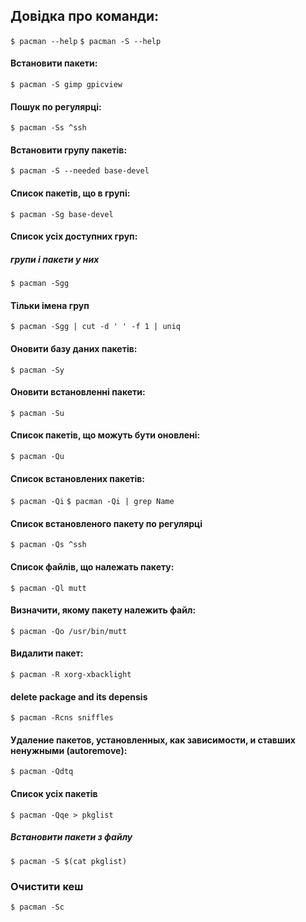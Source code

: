 ## Довідка про команди:
```$ pacman --help```
```$ pacman -S --help```

#### Встановити пакети:
```$ pacman -S gimp gpicview```

#### Пошук по регулярці:
```$ pacman -Ss ^ssh```

#### Встановити групу пакетів:
```$ pacman -S --needed base-devel```

#### Список пакетів, що в групі:
```$ pacman -Sg base-devel```

#### Список усіх доступних груп:
##### групи і пакети у них
```$ pacman -Sgg```
#### Тільки імена груп
```$ pacman -Sgg | cut -d ' ' -f 1 | uniq```

#### Оновити базу даних пакетів:
```$ pacman -Sy```

#### Оновити встановленні пакети:
```$ pacman -Su```

#### Список пакетів, що можуть бути оновлені:
```$ pacman -Qu```

#### Список встановлених пакетів:
```$ pacman -Qi```
```$ pacman -Qi | grep Name```

#### Список встановленого пакету по регулярці
```$ pacman -Qs ^ssh```

#### Список файлів, що належать пакету: ####

```$ pacman -Ql mutt```

#### Визначити, якому пакету належить файл:
```$ pacman -Qo /usr/bin/mutt```

#### Видалити пакет:
```$ pacman -R xorg-xbacklight```

#### delete package and its depensis
```$ pacman -Rcns sniffles```

#### Удаление пакетов, установленных, как зависимости, и ставших ненужными (autoremove):
```$ pacman -Qdtq```

#### Список усіх пакетів
```$ pacman -Qqe > pkglist```

##### Встановити пакети з файлу
```$ pacman -S $(cat pkglist)```

### Очистити кеш
```$ pacman -Sc ```
